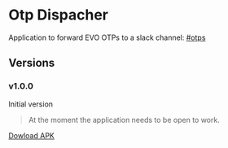 # Otp Dispacher

Application to forward EVO OTPs to a slack channel: [#otps](https://innocvsolutions.slack.com/messages/CGZ5KM4DN)

## Versions

### v1.0.0

Initial version

> At the moment the application needs to be open to work.

[Dowload APK](https://github.com/Gunmer/otp-dispacher/raw/master/versions/1.0.0/OtpDispatcher.apk)
